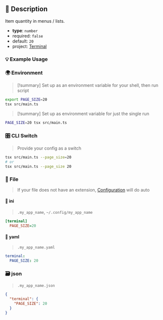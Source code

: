 ## 📜 Description

Item quantity in menus / lists.

- **type**: `number`
- required: `false`
- default: `20`
- project: [Terminal](/terminal)

### 💡 Example Usage

### 🌍 Environment

> [!summary] Set up as an environment variable for your shell, then run script
```bash
export PAGE_SIZE=20
tsx src/main.ts
```
> [!summary] Set up as environment variable for just the single run

```bash
PAGE_SIZE=20 tsx src/main.ts
```
### 🎛️ CLI Switch

> Provide your config as a switch
```bash
tsx src/main.ts --page_size=20
# or
tsx src/main.ts --page_size 20
```
### 📁 File
>  If your file does not have an extension, [Configuration](/docs/core/configuration) will do auto
#### 📘 ini

> `.my_app_name`, `~/.config/my_app_name`

```ini
[terminal]
  PAGE_SIZE=20
```
#### 📄 yaml

> `.my_app_name.yaml`

```yaml
terminal:
  PAGE_SIZE: 20
```
### 🗃️ json

> `.my_app_name.json`

```json
{
  "terminal": {
    "PAGE_SIZE": 20
  }
}
```
